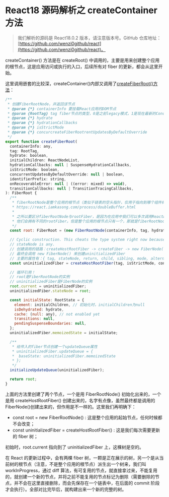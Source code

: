 # React18 源码解析之 createContainer 方法

> 我们解析的源码是 React18.0.2 版本，请注意版本号。GitHub 仓库地址：[https://github.com/wenzi0github/react](https://github.com/wenzi0github/react)。

createContainer() 方法是在 createRoot() 中调用的，主要是用来创建整个应用的根节点，这是应用访问或执行的入口，后续所有对 fiber 的更新，都会从这里开始。

这里调用嵌套的比较深，createContainer()内部又调用了[createFiberRoot()方法](https://github.com/wenzi0github/react/blob/0d7894263ae2d2fa1f3cf1ec2d758a05e304eb9f/packages/react-reconciler/src/ReactFiberRoot.old.js#L160)：

```javascript
/**
 * 创建FiberRootNode，并返回该节点
 * @param {*} containerInfo 要挂载React应用的DOM节点
 * @param {RootTag} tag fiber节点的类型，0是之前legacy模式，1是现在最新的Concurrent模式，通过createRoot()传入的是1
 * @param {*} hydrate
 * @param {*} hydrationCallbacks
 * @param {*} isStrictMode
 * @param {*} concurcreateFiberRootrentUpdatesByDefaultOverride
 */
export function createFiberRoot(
  containerInfo: any,
  tag: RootTag,
  hydrate: boolean,
  initialChildren: ReactNodeList,
  hydrationCallbacks: null | SuspenseHydrationCallbacks,
  isStrictMode: boolean,
  concurrentUpdatesByDefaultOverride: null | boolean,
  identifierPrefix: string,
  onRecoverableError: null | ((error: mixed) => void),
  transitionCallbacks: null | TransitionTracingCallbacks,
): FiberRoot {
  /**
   * fiberRootNode是整个应用的根节点（类似于链表的空头指针，仅用于指向到哪个组件树上），rootFiber是<App />所在组件树的根节点
   * https://react.iamkasong.com/process/doubleBuffer.html
   *
   * 之所以要区分fiberRootNode与rootFiber，是因为在应用中我们可以多次调用ReactDOM.render渲染不同的组件树，
   * 他们会拥有不同的rootFiber。但是整个应用的根节点只有一个，那就是fiberRootNode
   */
  const root: FiberRoot = (new FiberRootNode(containerInfo, tag, hydrate, identifierPrefix, onRecoverableError): any);

  // Cyclic construction. This cheats the type system right now because
  // stateNode is any.
  // 创建调用的链路：createHostRootFiber -> createFiber -> new FiberNode(tag, pendingProps, key, mode)
  // 最终会调用 new FiberNode() 来创建uninitializedFiber
  // 主要的属性有：{ tag, stateNode, return, child, sibling, mode, alternate, memoizedState }
  const uninitializedFiber = createHostRootFiber(tag, isStrictMode, concurrentUpdatesByDefaultOverride);

  // 循环引用！
  // root是FiberRootNode的实例
  // uninitializedFiber是FiberNode的实例
  root.current = uninitializedFiber;
  uninitializedFiber.stateNode = root;

  const initialState: RootState = {
    element: initialChildren, // 初始化时，initialChildren为null
    isDehydrated: hydrate,
    cache: (null: any), // not enabled yet
    transitions: null,
    pendingSuspenseBoundaries: null,
  };
  uninitializedFiber.memoizedState = initialState;

  /**
   * 给传入的fiber节点创建一个updateQueue属性
   * uninitializedFiber.updateQueue = {
   *  baseState: uninitializedFiber.memoizedState
   * };
   */
  initializeUpdateQueue(uninitializedFiber);

  return root;
}
```

上面的方法里创建了两个节点，一个是用 FiberRootNode() 初始化出来的，一个是用 createHostRootFiber() 创建出来的，名字有点像，虽然最终都是调用的 FiberNode()创建出来的，但作用是不一样的。这里我们再明确下：

- const root = new FiberRootNode() : 这是整个应用的起始节点，任何时候都不会改变；
- const uninitializedFiber = createHostRootFiber() : 这是我们每次需要更新的 fiber 树；

初始时，root.current 指向到了 uninitializedFiber 上，这棵树是空的。

在 React 的更新过程中，会有两棵 fiber 树，一颗是正在展示的树，另一个是从当前树的根节点（注意，不是整个应用的根节点）派生出一个树来，我们叫 workInProgress，通过 diff 算法，有可复用的节点，就直接拿过来，不能复用的，就创建一个新的节点，并将之前不能复用的节点标记为删除（需要删除的节点，并不会在这里直接删除，而会先保存在一个链表中，在后面的 commit 阶段才会执行）。全部对比完毕后，就构建出来一个新的完整的树。
